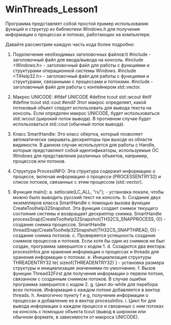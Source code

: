 # WinThreads_Lesson1
Программа представляет собой простой пример использования функций и структур из библиотеки Windows.h для получения информации о процессах и потоках, работающих на компьютере.

Давайте рассмотрим каждую часть кода более подробно:

1. Подключение необходимых заголовочных файлов:\t
#include <iostream> - заголовочный файл для ввода/вывода на консоль.
#include <Windows.h> - заголовочный файл для работы с функциями и структурами операционной системы Windows.
#include <TlHelp32.h> - заголовочный файл для работы с функциями и структурами, связанными с процессами и потоками.
#include <vector> - заголовочный файл для работы с контейнером std::vector.

2. Макрос UNICODE:
#ifdef UNICODE
#define tcout std::wcout
#elif
#define tcout std::cout
#endif 
Этот макрос определяет, какой потоковый объект следует использовать для вывода текста на консоль. Если определен макрос UNICODE, будет использоваться std::wcout (широкий поток вывода). В противном случае будет использоваться std::cout (обычный поток вывода).

3. Класс SmartHandle:
Это класс обертка, который позволяет автоматически закрывать дескрипторы при выходе из области видимости. В данном случае используется для работы с Handle, которые представляют собой идентификаторы, используемые ОС Windows для представления различных объектов, например, процессов или потоков.

4. Структура ProcessINFO:
Эта структура содержит информацию о процессе, включая информацию о процессе (PROCESSENTRY32) и список потоков, связанных с этим процессом (std::vector<THREADENTRY32>).

5. Функция main():
  a. setlocale(LC_ALL, "ru"); - установка локали, чтобы можно было выводить русский текст на консоль.
  b. Создание двух экземпляров класса SmartHandle с помощью вызова функции CreateToolhelp32Snapshot. Эта функция создает снимок текущего состояния системы и возвращает дескриптор снимка. 
    SmartHandle processSnap(CreateToolhelp32Snapshot(TH32CS_SNAPPROCESS, 0)) - создание снимка процессов.
    SmartHandle threadSnap(CreateToolhelp32Snapshot(TH32CS_SNAPTHREAD, 0)) - создание снимка потоков.
  c. Проверяется успешность создания снимков процессов и потоков. Если хотя бы один из снимков не был создан, программа завершится с кодом 1.
  d. Созадются два вектора: processInfos для хранения информации о процессах и threads для хранения информации о потоках.
  e. Инициализация структуры THREADENTRY32 te{ sizeof(THREADENTRY32) } - установка размера структуры и инициализация значениями по умолчанию.
  f. Вызов функции Thread32First для получения информации о первом потоке, связанном с созданным снимком потоков. В случае ошибки программа завершится с кодом 2.
  g. Цикл do-while для перебора всех потоков. Информация о каждом потоке добавляется в вектор threads.
  h. Аналогично пункту f и g, получение информации о процессах и добавление ее в вектор processInfos.
  i. Цикл for для вывода информации о каждом процессе и связанных с ним потоках на консоль с помощью объекта tcout (вывод в широком или обычном формате, в зависимости от макроса UNICODE).
